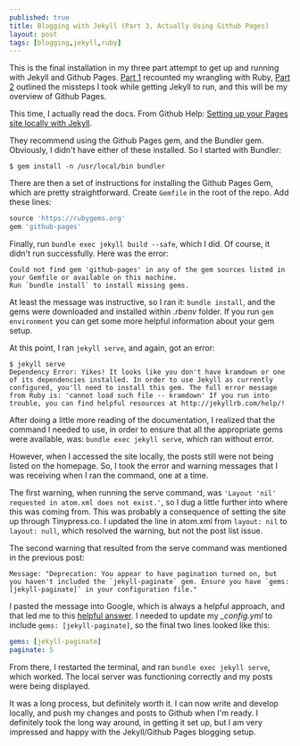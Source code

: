 ```yaml
---
published: true
title: Blogging with Jekyll (Part 3, Actually Using Github Pages)
layout: post
tags: [blogging,jekyll,ruby]
---
```

This is the final installation in my three part attempt to get up and running with Jekyll and Github Pages. [Part 1](/2016/02/23/getting-started-with-jekyll-part-1.html) recounted my wrangling with Ruby, [Part 2](/2016/02/24/getting-started-with-jekyll-part-2.html) outlined the missteps I took while getting Jekyll to run, and this will be my overview of Github Pages.
<!--more-->
This time, I actually read the docs. From Github Help: [Setting up your Pages site locally with Jekyll](https://help.github.com/articles/setting-up-your-pages-site-locally-with-jekyll/).

They recommend using the Github Pages gem, and the Bundler gem. Obviously, I didn't have either of these installed. So I started with Bundler:

```shell_session
$ gem install -n /usr/local/bin bundler
```

There are then a set of instructions for installing the Github Pages Gem, which are pretty straightforward. Create `Gemfile` in the root of the repo. Add these lines:

```ruby
source 'https://rubygems.org'
gem 'github-pages'
```

Finally, run `bundle exec jekyll build --safe`, which I did. Of course, it didn't run successfully. Here was the error:

```text
Could not find gem 'github-pages' in any of the gem sources listed in your Gemfile or available on this machine.
Run `bundle install` to install missing gems.
```

At least the message was instructive, so I ran it: `bundle install`, and the gems were downloaded and installed within *.rbenv* folder. If you run `gem environment` you can get some more helpful information about your gem setup.

At this point, I ran `jekyll serve`, and again, got an error:

```shell_session
$ jekyll serve
Dependency Error: Yikes! It looks like you don't have kramdown or one of its dependencies installed. In order to use Jekyll as currently configured, you'll need to install this gem. The full error message from Ruby is: 'cannot load such file -- kramdown' If you run into trouble, you can find helpful resources at http://jekyllrb.com/help/!
```

After doing a little more reading of the documentation, I realized that the command I needed to use, in order to ensure that all the appropriate gems were available, was: `bundle exec jekyll serve`, which ran without error.

However, when I accessed the site locally, the posts still were not being listed on the homepage. So, I took the error and warning messages that I was receiving when I ran the command, one at a time.

The first warning, when running the serve command, was `'Layout 'nil' requested in atom.xml does not exist.'`, so I dug a little further into where this was coming from. This was probably a consequence of setting the site up through Tinypress.co. I updated the line in atom.xml from `layout: nil` to `layout: null`, which resolved the warning, but not the post list issue.

The second warning that resulted from the serve command was mentioned in the previous post:

```text
Message: "Deprecation: You appear to have pagination turned on, but you haven't included the `jekyll-paginate` gem. Ensure you have `gems: [jekyll-paginate]` in your configuration file."
```

I pasted the message into Google, which is always a helpful approach, and that led me to this [helpful answer](https://teamtreehouse.com/community/jekyllpaginate-gem). I needed to update my *_config.yml* to include `gems: [jekyll-paginate]`, so the final two lines looked like this:

```yaml
gems: [jekyll-paginate]
paginate: 5
```

From there, I restarted the terminal, and ran `bundle exec jekyll serve`, which worked. The local server was functioning correctly and my posts were being displayed.

It was a long process, but definitely worth it. I can now write and develop locally, and push my changes and posts to Github when I'm ready. I definitely took the long way around, in getting it set up, but I am very impressed and happy with the Jekyll/Github Pages blogging setup.
